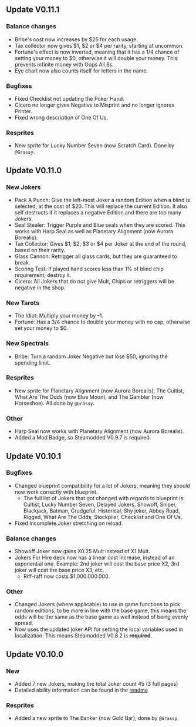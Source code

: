 ## Update V0.11.1
### Balance changes
* Bribe's cost now increases by $25 for each usage.
* Tax collector now gives $1, $2 or $4 per rarity, starting at uncommon.
* Fortune's effect is now inverted, meaning that it has a 1/4 chance of setting your money to $0, otherwise it will double your money. This prevents infinite money with Oops All 6s.
* Eye chart now also counts itself for letters in the name.
### Bugfixes
* Fixed Checklist not updating the Poker Hand.
* Cicero no longer gives Negative to Misprint and no longer ignores Printer.
* Fixed wrong description of One Of Us.
### Resprites
* New sprite for Lucky Number Seven (now Scratch Card). Done by `@Grassy`.
## Update V0.11.0
### New Jokers
* Pack A Punch: Give the left-most Joker a random Edition when a blind is selected, at the cost of $20. This will replace the current Edition. It also self destructs if it replaces a negative Edition and there are too many Jokers.
* Seal Stealer:  Trigger Purple and Blue seals when they are scored. This works with Harp Seal as well as Planetary Alignment (now Aurora Borealis).
* Tax Collector: Gives $1, $2, $3 or $4 per Joker at the end of the round, based on their rarity.
* Glass Cannon: Retrigger all glass cards, but they are guaranteed to break.
* Scoring Test: If played hand scores less than 1% of blind chip requirement, destroy it.
* Cicero: All Jokers that do not give Mult, Chips or retriggers will be negative in the shop.
### New Tarots
* The Idiot: Multiply your money by -1.
* Fortune: Has a 3/4 chance to double your money with no cap, otherwise set your money to $0.
### New Spectrals
* Bribe: Turn a random Joker Negative but lose $50, ignoring the spending limit.
### Resprites
* New sprite for Planetary Alignment (now Aurora Borealis), The Cultist, What Are The Odds (now Blue Moon), and The Gambler (now Horseshoe). All done by `@Grassy`.
### Other
* Harp Seal now works with Planetary Alignment (now Aurora Borealis).
* Added a Mod Badge, so Steamodded V0.9.7 is required.
## Update V0.10.1
### Bugfixes
* Changed blueprint compatibility for a lot of Jokers, meaning they should now work correctly with blueprint.
    - The full list of Jokers that got changed with regards to blueprint is: Cultist, Lucky Number Seven, Delayed Jokers, Showoff, Sniper, Blackjack, Batman, Grudgeful, Historical, Shy joker, Abbey Road, Rigged, What Are The Odds, Stockpiler, Checklist and One Of Us.
* Fixed Incomplete Joker stretching on reload.
### Balance changes
* Showoff Joker now gains X0.25 Mult instead of X1 Mult.
* Jokers For Hire deck now has a linear cost increase, instead of an exponential one. Example: 2nd joker will cost the base price X2, 3rd joker will cost the base price X3, etc.
    - Riff-raff now costs $1.000.000.000.
### Other
* Changed Jokers (where applicable) to use in game functions to pick random editions, to be more in line with the base game, this means the odds will be the same as the base game as well instead of being evenly spread.
* Now uses the updated joker API for setting the local variables used in localization. This means Steamodded V0.8.2 is **required**.
## Update V0.10.0
### New
* Added 7 new Jokers, making the total Joker count 45 (3 full pages)
* Detailed ability information can be found in the [readme](https://github.com/MikaSchoenmakers/MikasBalatro?tab=readme-ov-file#mikas-balatro-mod-collection)
### Resprites
* Added a new sprite to The Banker (now Gold Bar), done by `@Grassy`.